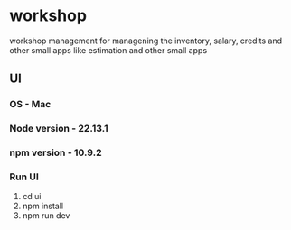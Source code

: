 # workshop
workshop management for managening the inventory, salary, credits and other small apps like estimation and other small apps

## UI
### OS - Mac
### Node version - 22.13.1
### npm version - 10.9.2

### Run UI
1. cd ui
2. npm install
3. npm run dev
